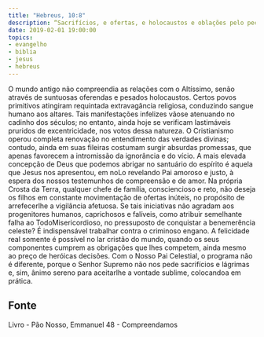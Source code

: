 ```yaml
---
title: "Hebreus, 10:8"
description: “Sacrifícios, e ofertas, e holocaustos e oblações pelo pecado não quiseste, nem te agradaram” - Paulo
date: 2019-02-01 19:00:00
topics: 
- evangelho
- biblia
- jesus
- hebreus
---
```


O mundo antigo não compreendia as relações com o Altíssimo, senão
através de suntuosas oferendas e pesados holocaustos.
Certos povos primitivos atingiram requintada extravagância religiosa,
conduzindo sangue humano aos altares.
Tais manifestações infelizes vão­se atenuando no cadinho dos séculos; no
entanto, ainda hoje se verificam lastimáveis pruridos de excentricidade, nos votos
dessa natureza.
O Cristianismo operou completa renovação no entendimento das verdades
divinas; contudo, ainda em suas fileiras costumam surgir absurdas promessas, que
apenas favorecem a intromissão da ignorância e do vício.
A mais elevada concepção de Deus que podemos abrigar no santuário do
espírito é aquela que Jesus nos apresentou, em no­Lo revelando Pai amoroso e justo,
à espera dos nossos testemunhos de compreensão e de amor.
Na própria Crosta da Terra, qualquer chefe de família, consciencioso e reto,
não deseja os filhos em constante movimentação de ofertas inúteis, no propósito de
arrefecer­lhe a vigilância afetuosa.
Se tais iniciativas não agradam aos progenitores humanos, caprichosos e
falíveis, como atribuir semelhante falha ao Todo­Misericordioso, no pressuposto de
conquistar a benemerência celeste?
É indispensável trabalhar contra o criminoso engano.
A felicidade real somente é possível no lar cristão do mundo, quando os
seus componentes cumprem as obrigações que lhes competem, ainda mesmo ao
preço de heróicas decisões. Com o Nosso Pai Celestial, o programa não é diferente,
porque o Senhor Supremo não nos pede sacrifícios e lágrimas e, sim, ânimo sereno
para aceitar­lhe a vontade sublime, colocando­a em prática.




## Fonte
Livro - Pão Nosso, Emmanuel
48 - Compreendamos
